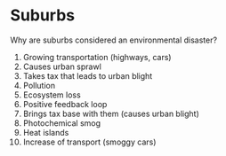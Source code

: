 # Suburbs

Why are suburbs considered an environmental disaster?
1. Growing transportation (highways, cars)
2. Causes urban sprawl
3. Takes tax that leads to urban blight
4. Pollution
5. Ecosystem loss
6. Positive feedback loop
7. Brings tax base with them (causes urban blight)
8. Photochemical smog
9. Heat islands
10. Increase of transport (smoggy cars)
